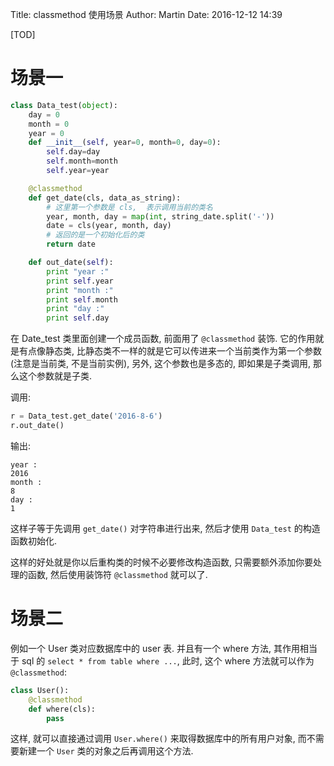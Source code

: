 Title: classmethod 使用场景
Author: Martin
Date: 2016-12-12 14:39

[TOD]

# 场景一
```python
class Data_test(object):
    day = 0
    month = 0
    year = 0
    def __init__(self, year=0, month=0, day=0):
        self.day=day
        self.month=month
        self.year=year

    @classmethod
    def get_date(cls, data_as_string):
        # 这里第一个参数是 cls,  表示调用当前的类名
        year, month, day = map(int, string_date.split('-'))
        date = cls(year, month, day)
        # 返回的是一个初始化后的类
        return date

    def out_date(self):
        print "year :"
        print self.year
        print "month :"
        print self.month
        print "day :"
        print self.day
```

在 Date_test 类里面创建一个成员函数, 前面用了 `@classmethod` 装饰. 它的作用就是有点像静态类, 比静态类不一样的就是它可以传进来一个当前类作为第一个参数 (注意是当前类, 不是当前实例), 另外, 这个参数也是多态的, 即如果是子类调用, 那么这个参数就是子类.

调用:

```python
r = Data_test.get_date('2016-8-6')
r.out_date()
```

输出:

```
year :
2016
month :
8
day :
1
```

这样子等于先调用 `get_date()` 对字符串进行出来, 然后才使用 `Data_test` 的构造函数初始化.

这样的好处就是你以后重构类的时候不必要修改构造函数, 只需要额外添加你要处理的函数, 然后使用装饰符 `@classmethod` 就可以了.

# 场景二
例如一个 User 类对应数据库中的 user 表. 并且有一个 where 方法, 其作用相当于 sql 的 `select * from table where ...`, 此时, 这个 where 方法就可以作为 `@classmethod`:

```python
class User():
    @classmethod
    def where(cls):
        pass
```

这样, 就可以直接通过调用 `User.where()` 来取得数据库中的所有用户对象, 而不需要新建一个 `User` 类的对象之后再调用这个方法.
